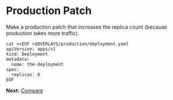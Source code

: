 # Production Patch

Make a production patch that increases the replica count (because production
takes more traffic).

<!-- @productionDeployment @test -->
```
cat <<EOF >$OVERLAYS/production/deployment.yaml
apiVersion: apps/v1
kind: Deployment
metadata:
  name: the-deployment
spec:
  replicas: 6
EOF
```

__Next:__ [Compare](compare)
